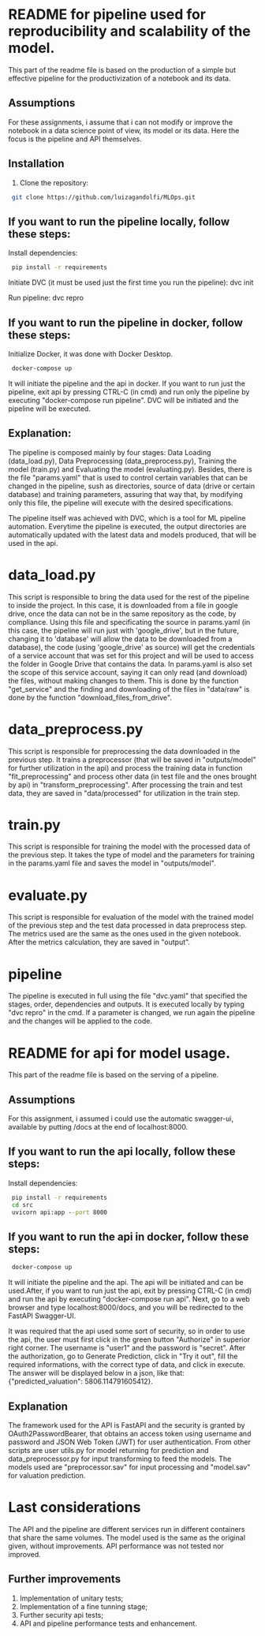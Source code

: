 # README for pipeline used for reproducibility and scalability of the model.
This part of the readme file is based on the production of a simple but effective pipeline for the productivization of a notebook and its data.

## Assumptions
For these assignments, i assume that i can not modify or improve the notebook in a data science point of view, its model or its data. Here the focus is the pipeline and API themselves.

## Installation
1. Clone the repository:
```bash
 git clone https://github.com/luizagandolfi/MLOps.git
```
## If you want to run the pipeline locally, follow these steps:
Install dependencies:
```cmd
 pip install -r requirements
 ```
Initiate DVC (it must be used just the first time you run the pipeline):
dvc init

Run pipeline:
dvc repro

## If you want to run the pipeline in docker, follow these steps:
Initialize Docker, it was done with Docker Desktop.

```cmd
 docker-compose up
```
It will initiate the pipeline and the api in docker. If you want to run just the pipeline, exit api by pressing CTRL-C (in cmd) and run only the pipeline by executing "docker-compose run pipeline". DVC will be initiated and the pipeline will be executed.

 ## Explanation:
 The pipeline is composed mainly by four stages: Data Loading (data_load.py), Data Preprocessing (data_preprocess.py), Training the model (train.py) and Evaluating the model (evaluating.py). Besides, there is the file "params.yaml" that is used to control certain variables that can be changed in the pipeline, sush as directories, source of data (drive or certain database) and training parameters, assuring that way that, by modifying only this file, the pipeline will execute with the desired specifications.

 The pipeline itself was achieved with DVC, which is a tool for ML pipeline automation. Everytime the pipeline is executed, the output directories are automatically updated with the latest data and models produced, that will be used in the api.

 # data_load.py
 This script is responsible to bring the data used for the rest of the pipeline to inside the project. In this case, it is downloaded from a file in google drive, once the data can not be in the same repository as the code, by compliance. Using this file and specificating the source in params.yaml (in this case, the pipeline will run just with 'google_drive', but in the future, changing it to 'database' will allow the data to be downloaded from a database), the code (using 'google_drive' as source) will get the credentials of a service account that was set for this project and will be used to access the folder in Google Drive that contains the data. In params.yaml is also set the scope of this service account, saying it can only read (and download) the files, without making changes to them. This is done by the function "get_service" and the finding and downloading of the files in "data/raw" is done by the function "download_files_from_drive".

 # data_preprocess.py
 This script is responsible for preprocessing the data downloaded in the previous step. It trains a preprocessor (that will be saved in "outputs/model" for further utilization in the api) and process the training data in function "fit_preprocessing" and process other data (in test file and the ones brought by api) in "transform_preprocessing". After processing the train and test data, they are saved in "data/processed" for utilization in the train step.

 # train.py
 This script is responsible for training the model with the processed data of the previous step. It takes the type of model and the parameters for training in the params.yaml file and saves the model in "outputs/model".

 # evaluate.py
 This script is responsible for evaluation of the model with the trained model of the previous step and the test data processed in data preprocess step. The metrics used are the same as the ones used in the given notebook. After the metrics calculation, they are saved in "output".

 # pipeline
 The pipeline is executed in full using the file "dvc.yaml" that specified the stages, order, dependencies and outputs. It is executed locally by typing "dvc repro" in the cmd. If a parameter is changed, we run again the pipeline and the changes will be applied to the code.


# README for api for model usage.
This part of the readme file is based on the serving of a pipeline.

## Assumptions
For this assignment, i assumed i could use the automatic swagger-ui, available by putting /docs at the end of localhost:8000.

## If you want to run the api locally, follow these steps:
Install dependencies:
```cmd
 pip install -r requirements
 cd src
 uvicorn api:app --port 8000
 ```
## If you want to run the api in docker, follow these steps:
```cmd
 docker-compose up
```
It will initiate the pipeline and the api. The api will be initiated and can be used.After, if you want to run just the api, exit by pressing CTRL-C (in cmd) and run the api by executing "docker-compose run api". Next, go to a web browser and type localhost:8000/docs, and you will be redirected to the FastAPI Swagger-UI.

It was required that the api used some sort of security, so in order to use the api, the user must first click in the green button "Authorize" in superior right corner. The username is "user1" and the password is "secret". After the authorization, go to Generate Prediction, click in "Try it out", fill the required informations, with the correct type of data, and click in execute. The answer will be displayed below in a json, like that: {"predicted_valuation": 5806.114791605412}.

## Explanation

The framework used for the API is FastAPI and the security is granted by OAuth2PasswordBearer, that obtains an access token using username and password and JSON Web Token (JWT) for user authentication. From other scripts are user utils.py for model returning for prediction and data_preprocessor.py for input transforming to feed the models. The models used are "preprocessor.sav" for input processing and "model.sav" for valuation prediction.

# Last considerations
The API and the pipeline are different services run in different containers that share the same volumes.
The model used is the same as the original given, without improvements.
API performance was not tested nor improved.

## Further improvements
1. Implementation of unitary tests;
2. Implementation of a fine tunning stage;
3. Further security api tests;
4. API and pipeline performance tests and enhancement.
